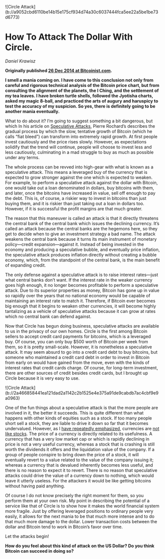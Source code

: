 <div class="my-4 text-center">![Circle Attack](b://a9052cbd6110be14b15e175cf934d74a30c6037444fca5ee22a5be1be73d6773)</div>

# How To Attack The Dollar With Circle.

_Daniel Krawisz_

**Originally published [26 Dec 2014 at Bitcoinist.com](https://bitcoinist.com/attack-dollar-circle/).**

**I smell a mania coming on. I have come to this conclusion not only from careful and rigorous technical analysis of the Bitcoin price chart, but from consulting the alignment of the planets, the I Ching, and the settlement of my tea leaves. I have broken turtle shells, followed the Jyotisha charts, asked my magic 8-ball, and practiced the arts of augury and haruspicy to test the accuracy of my suspicion. So yes, there is definitely going to be another mania eventually.**

What to do about it? I’m going to suggest something a bit dangerous, but which In his article on [Speculative Attacks](https://nakamotoinstitute.org/mempool/speculative-attack/), Pierre Rochard’s describes the gradual process by which the slow, tentative growth of Bitcoin (which he calls “fiat bleed”) can transform into extremely rapid growth. At first people invest cautiously and the price rises slowly. However, as expectations solidify that the trend will continue, people will choose to invest less and less cautiously, culminating in a mad struggle to buy as much as possible under any terms.

The whole process can be revved into high-gear with what is known as a speculative attack. This means a leveraged buy of the currency that is expected to grow stronger against the one which is expected to weaken. For example, to perform a speculative attack against the dollar with Bitcoin, one would take out a loan denominated in dollars, buy bitcoins with them, and later, once the bitcoins have increased in value, sell off enough to pay the debt. This is, of course, a riskier way to invest in bitcoins than just buying them, and it is riskier than just taking out a loan in dollars too. However, if it is successful the profit margins are that much greater.

The reason that this maneuver is called an attack is that it directly threatens the central bank of the central bank which issues the declining currency. It’s called an attack because the central banks are the hegemons here, so they get to decide when to give an investment strategy a bad name. The attack weakens the central bank because it turns its main instrument of monetary policy—credit expansion—against it. Instead of being invested in the economy and producing a speculative bubble, and eventually price inflation, the speculative attack produces inflation directly without creating a bubble economy, which, from the standpoint of the central bank, is the main benefit of expanding credit.

The only defense against a speculative attack is to raise interest rates—just what central banks don’t want. If the interest rate in the weaker currency goes high enough, it no longer becomes profitable to perform a speculative attack. Due to its superior properties as money, Bitcoin has gone up in value so rapidly over the years that no national economy would be capable of maintaining an interest rate to match it. Therefore, if Bitcoin ever becomes big enough that it begins to weaken other currencies, it will become highly tantalizing as a vehicle of speculative attacks because it can grow at rates which no central bank can defend against.

Now that Circle has begun doing business, speculative attacks are available to us in the privacy of our own homes. Circle is the first among Bitcoin sellers to accept credit card payments for bitcoins, which is a leveraged buy. Of course, you can only buy $500 worth of Bitcoin per week from them, so it is pretty small-scale. However, it is nonetheless a speculative attack. It may seem absurd to go into a credit card debt to buy bitcoins, but someone who maintained a credit card debt in order to invest in Bitcoin from early on would have gained from the move, even with the kinds of interest rates that credit cards charge. Of course, for long-term investment, there are other sources of credit besides credit cards, but I brought up Circle because it is very easy to use.

<div class="my-4 text-center">![Circle Attack](b://2a466858441ea121dad2a1142c2b1525e4e375a91de9cabdb7ac4cbf9e9a0963)</div>

One of the fun things about a speculative attack is that the more people are involved in it, the better it succeeds. This is quite different than what happens with other kinds of equities such as a stock. If too many people short sell a stock, they are liable to drive it down so far that it becomes undervalued. However, as I [have repeatedly emphasized](), currencies are [not like stocks](). The price of a currency is directly related to its usefulness. A currency that has a very low market cap or which is rapidly declining in price is not a very useful currency, whereas a stock that is crashing is still worth the dividends it offers and the liquidation value of the company. If a group of people conspire to bring down the price of a stock, it will eventually revert to a value related to the value of the company issuing it; whereas a currency that is devalued inherently becomes less useful, and there is no reason to expect it to revert. There is no reason that speculative attacks could drive the value of a currency down to nothing, which would leave it utterly useless. For the attackers it would be like getting bitcoins without having paid anything.

Of course I do not know precisely the right moment for them, so you perform them at your own risk. My point in describing the potential of a service like that of Circle is to show how it makes the world financial system more fragile. Just by offering leveraged positions to ordinary people very easily, it allows for the next mania to be that much more intense and to do that much more damage to the dollar. Lower transaction costs between the dollar and Bitcoin tend to work in Bitcoin’s favor over time.

Let the attacks begin!

**How do you feel about this kind of attack on the US Dollar?  Do you think Bitcoin can succeed in doing so?**



